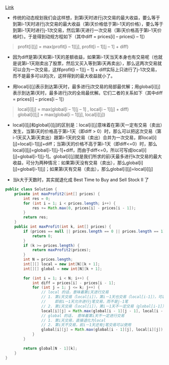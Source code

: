 [Link](https://leetcode.com/problems/best-time-to-buy-and-sell-stock-iv/)

* 传统的动态规划我们会这样想，到第i天时进行j次交易的最大收益，要么等于到第i-1天时进行j次交易的最大收益（第i天价格低于第i-1天的价格），要么等于到第i-1天时进行j-1次交易，然后第i天进行一次交易（第i天价格高于第i-1天价格时）。于是得到动规方程如下（其中diff = prices[i] – prices[i – 1]）

> profit[i][j] = max(profit[i – 1][j], profit[i – 1][j – 1] + diff)

* 因为diff是第i天和第i-1天的差额收益，如果第i-1天当天本身也有交易呢（也就是说第i-1天刚卖出了股票，然后又买入等到第i天再卖出），那么这两次交易就可以合为一次交易，这样profit[i – 1][j – 1] + diff实际上只进行了j-1次交易，而不是最多可以的j次，这样得到的最大收益就小了。

* 用local[i][j]表示到达第i天时，最多进行j次交易的局部最优解；用global[i][j]表示到达第i天时，最多进行j次的全局最优解。它们二者的关系如下（其中diff = prices[i] – prices[i – 1]）

> local[i][j] = max(global[i – 1][j – 1] , local[i – 1][j] + diff)  
global[i][j] = max(global[i – 1][j], local[i][j])

* local[i][j]和global[i][j]的区别是：local[i][j]意味着在第i天一定有交易（卖出）发生，当第i天的价格高于第i-1天（即diff > 0）时，那么可以把这次交易（第i-1天买入第i天卖出）跟第i-1天的交易（卖出）合并为一次交易，即local[i][j]=local[i-1][j]+diff；当第i天的价格不高于第i-1天（即diff<=0）时，那么local[i][j]=global[i-1][j-1]+diff，而由于diff<=0，所以可写成local[i][j]=global[i-1][j-1]。global[i][j]就是我们所求的前i天最多进行k次交易的最大收益，可分为两种情况：如果第i天没有交易（卖出），那么global[i][j]=global[i-1][j]；如果第i天有交易（卖出），那么global[i][j]=local[i][j]

* 当k大于天数时，其实就退化成 Best Time to Buy and Sell Stock II 了

```java
public class Solution {
    private int maxProfit2(int[] prices) {
        int res = 0;
        for (int i = 1; i < prices.length; i++) {
            res += Math.max(0, prices[i] - prices[i - 1]);
        }
        return res;
    }
    public int maxProfit(int k, int[] prices) {
        if (prices == null || prices.length == 0 || prices.length == 1) {
            return 0;
        }
        if (k >= prices.length) {
            return maxProfit2(prices);
        }
        int N = prices.length;
        int[][] local = new int[N][k + 1];
        int[][] global = new int[N][k + 1];
        
        for (int i = 1; i < N; i++) {
            int diff = prices[i] - prices[i - 1];
            for (int j = 1; j <= k; j++) {
                // local 的话，意味着第i天进行交易
                // 1. 第i天交易（local[i]），第i－1天也交易（local[i-1]），可以合并最后一笔交易
                //    即前i－1天允许进行j笔交易，而不是j-1笔
                // 2. 第i天交易（local[i]），第i－1天不一定交易（global[i-1]），只有j-1笔交易可以使用
                local[i][j] = Math.max(global[i - 1][j - 1], local[i - 1][j] + diff);
                // global 的话， 意味着第i天不一定进行交易
                // 1. 第i天交易，直接退化为local
                // 2. 第i天不交易，前i－1天还有j笔交易可以使用
                global[i][j] = Math.max(global[i - 1][j], local[i][j]);
            }
        }
        
        return global[N - 1][k];
    }
}
```
